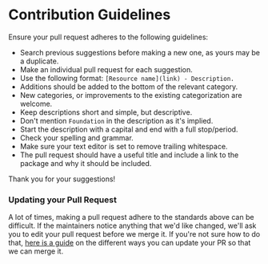 # Contribution Guidelines

Ensure your pull request adheres to the following guidelines:

- Search previous suggestions before making a new one, as yours may be a duplicate.
- Make an individual pull request for each suggestion.
- Use the following format: `[Resource name](link) - Description.`
- Additions should be added to the bottom of the relevant category.
- New categories, or improvements to the existing categorization are welcome.
- Keep descriptions short and simple, but descriptive.
- Don't mention `Foundation` in the description as it's implied.
- Start the description with a capital and end with a full stop/period.
- Check your spelling and grammar.
- Make sure your text editor is set to remove trailing whitespace.
- The pull request should have a useful title and include a link to the package and why it should be included.

Thank you for your suggestions!

### Updating your Pull Request

A lot of times, making a pull request adhere to the standards above can be difficult. If the maintainers notice anything that we'd like changed, we'll ask you to edit your pull request before we merge it. If you're not sure how to do that, [here is a guide](https://github.com/RichardLitt/docs/blob/master/amending-a-commit-guide.md) on the different ways you can update your PR so that we can merge it.
